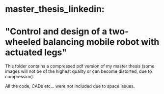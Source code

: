 # master_thesis_linkedin: 
# "Control and design of a two-wheeled balancing mobile robot with actuated legs"

This folder contains a compressed pdf version of my master thesis (some images will not be of the highest quality or can become distorted, due to compression).

All the code, CADs etc... were not included due to space issues.
